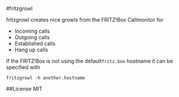 #fritzgrowl

fritzgrowl creates nice growls from the FRITZ!Box Callmonitor for

* Incoming calls
* Outgoing calls
* Established calls
* Hang up calls

If the FRITZ!Box is not using the default`fritz.box` hostname it can
be specified with

    fritzgrowl -h another.hostname

##License
MIT

